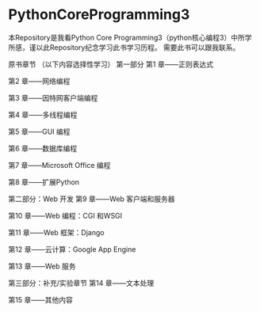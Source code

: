 # PythonCoreProgramming3
本Repository是我看Python Core Programming3（python核心编程3）中所学所感，谨以此Repository纪念学习此书学习历程。
需要此书可以跟我联系。

原书章节
（以下内容选择性学习）
第一部分
第1 章——正则表达式

第2 章——网络编程

第3 章——因特网客户端编程

第4 章——多线程编程

第5 章——GUI 编程

第6 章——数据库编程

第7 章——Microsoft Office 编程

第8 章——扩展Python

第二部分：Web 开发
第9 章——Web 客户端和服务器

第10 章——Web 编程：CGI 和WSGI

第11 章——Web 框架：Django

第12 章——云计算：Google App Engine

第13 章——Web 服务

第三部分：补充/实验章节
第14 章——文本处理

第15 章——其他内容


